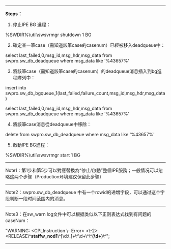 <!---
markmeta_author: wongoo
markmeta_date: 2012-05-30 06:09:47+00:00
slug: restart-dead-eai-steps-of-tibco-iprocess-sql-server
markmeta_title: Restart dead EAI steps of Tibco iProcess (SQL Server)
wordpress_id: 275
markmeta_categories: Experience
markmeta_tags: EAI,iProcess,Tibco
-->

* * *

**Steps：**

1. 停止IPE BG 進程：

%SWDIR%\util\swsvrmgr shutdown 1 BG

  


2. 確定某一筆case（需知道該筆case的casenum）已經被移入deadqueue中：

select last_failed,0,msg_id,msg_hdr,msg_data from swpro.sw_db_deadqueue where msg_data like '%43657%'

3. 將該筆case（需知道該筆case的casenum）的deadqueue消息插入到bg進程隊列中：

insert into swpro.sw_db_bgqueue_1(last_failed,failure_count,msg_id,msg_hdr,msg_data )

select last_failed,0,msg_id,msg_hdr,msg_data from swpro.sw_db_deadqueue where msg_data like '%43657%'

4. 將該筆case消息從deadqueue中移除：

delete from swpro.sw_db_deadqueue where msg_data like '%43657%'

  


5. 啟動IPE BG進程：

%SWDIR%\util\swsvrmgr start 1 BG

* * *

Note1：第1步和第5步可以對應替換為“停止/啟動”整個IPE服務；一般情况可以忽略这两个步骤（Production环境建议保留此步骤）

* * *

Note2：swpro.sw_db_deadqueue 中有一个rowid的递增字段，可以通过这个字段判断一段时间范围内的消息。

* * *

Note3：在sw_warn log文件中可以根据类似以下正则表达式找到有问题的caseNum：

"WARNING: <CPLInstruction \\- Error> <\\-2> <RELEASE> <RELEASE\\^**staffw_nod1**\\^[\\d:\\.]+\\^\\d+\\^\\^**(\\d+)**\\^";

* * *
